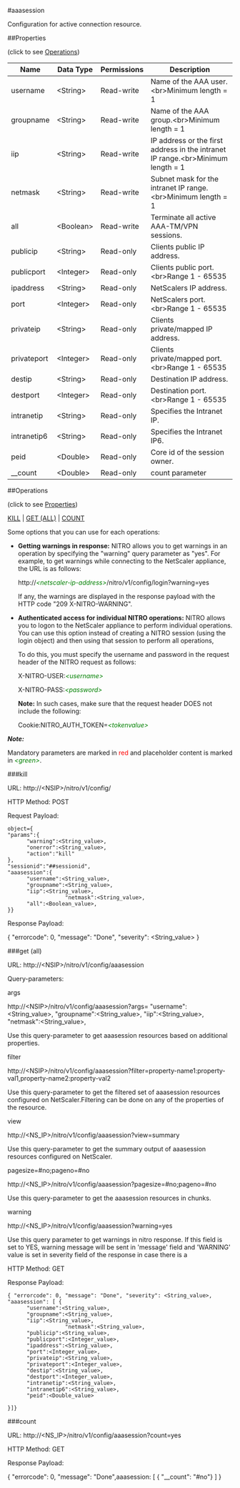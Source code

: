 #aaasession

Configuration for active connection resource.


##Properties 
<span>(click to see [Operations](#operations))</span>


<table><thead><tr><th>Name</th><th> Data Type</th><th> Permissions</th><th>Description</th></tr></thead><tbody><tr><td>username</td><td>&lt;String></td><td>Read-write</td><td>Name of the AAA user.&lt;br>Minimum length = 1</td><tr><tr><td>groupname</td><td>&lt;String></td><td>Read-write</td><td>Name of the AAA group.&lt;br>Minimum length = 1</td><tr><tr><td>iip</td><td>&lt;String></td><td>Read-write</td><td>IP address or the first address in the intranet IP range.&lt;br>Minimum length = 1</td><tr><tr><td>netmask</td><td>&lt;String></td><td>Read-write</td><td>Subnet mask for the intranet IP range.&lt;br>Minimum length = 1</td><tr><tr><td>all</td><td>&lt;Boolean></td><td>Read-write</td><td>Terminate all active AAA-TM/VPN sessions.</td><tr><tr><td>publicip</td><td>&lt;String></td><td>Read-only</td><td>Clients public IP address.</td><tr><tr><td>publicport</td><td>&lt;Integer></td><td>Read-only</td><td>Clients public port.&lt;br>Range 1 - 65535</td><tr><tr><td>ipaddress</td><td>&lt;String></td><td>Read-only</td><td>NetScalers IP address.</td><tr><tr><td>port</td><td>&lt;Integer></td><td>Read-only</td><td>NetScalers port.&lt;br>Range 1 - 65535</td><tr><tr><td>privateip</td><td>&lt;String></td><td>Read-only</td><td>Clients private/mapped IP address.</td><tr><tr><td>privateport</td><td>&lt;Integer></td><td>Read-only</td><td>Clients private/mapped port.&lt;br>Range 1 - 65535</td><tr><tr><td>destip</td><td>&lt;String></td><td>Read-only</td><td>Destination IP address.</td><tr><tr><td>destport</td><td>&lt;Integer></td><td>Read-only</td><td>Destination port.&lt;br>Range 1 - 65535</td><tr><tr><td>intranetip</td><td>&lt;String></td><td>Read-only</td><td>Specifies the Intranet IP.</td><tr><tr><td>intranetip6</td><td>&lt;String></td><td>Read-only</td><td>Specifies the Intranet IP6.</td><tr><tr><td>peid</td><td>&lt;Double></td><td>Read-only</td><td>Core id of the session owner.</td><tr><tr><td>__count</td><td>&lt;Double></td><td>Read-only</td><td>count parameter</td><tr></tbody></table>
##Operations 
<span>(click to see [Properties](#properties))</span>


[KILL](#kill) | [GET (ALL)](#get-(all)) | [COUNT](#count)


Some options that you can use for each operations:
<ul><li><p><b>Getting warnings in response:</b> NITRO allows you to get warnings in an operation by specifying the "warning" query parameter as "yes". For example, to get warnings while connecting to the NetScaler appliance, the URL is as follows:</p><p>http://<span style="color:green;font-style:italic;">&lt;netscaler-ip-address&gt;</span>/nitro/v1/config/login?warning=yes</p><p>If any, the warnings are displayed in the response payload with the HTTP code "209 X-NITRO-WARNING".</p></li><li><p><b>Authenticated access for individual NITRO operations:</b> NITRO allows you to logon to the NetScaler appliance to perform individual operations. You can use this option instead of creating a NITRO session (using the login object) and then using that session to perform all operations,</p><p>To do this, you must specify the username and password in the request header of the NITRO request as follows:</p><p>X-NITRO-USER:<span style="color:green;font-style:italic;">&lt;username&gt;</span></p><p>X-NITRO-PASS:<span style="color:green;font-style:italic;">&lt;password&gt;</span></p><p><b>Note:</b> In such cases, make sure that the request header DOES not include the following:</p><p>Cookie:NITRO_AUTH_TOKEN=<span style="color:green;font-style:italic;">&lt;tokenvalue&gt;</span></p></li></ul>



***Note:*** 
Mandatory parameters are marked in <span style="color:#FF0000;">red</span> and placeholder content is marked in <span style="color:green;font-style:italic">&lt;green&gt;</span>.

###kill



URL: http://&lt;NSIP&gt;/nitro/v1/config/
HTTP Method: POST
Request Payload: ```object={"params":{      "warning":<String_value>,      "onerror":<String_value>,      "action":"kill"},"sessionid":"##sessionid","aaasession":{      "username":<String_value>,      "groupname":<String_value>,      "iip":<String_value>,                  "netmask":<String_value>,      "all":<Boolean_value>,}}```
Response Payload: 
{ "errorcode": 0, "message": "Done", "severity": <String_value> }


###get (all)



URL: http://&lt;NSIP&gt;/nitro/v1/config/aaasession
Query-parameters:
args
http://&lt;NSIP&gt;/nitro/v1/config/aaasession?args=      "username":&lt;String_value&gt;,      "groupname":&lt;String_value&gt;,      "iip":&lt;String_value&gt;,                  "netmask":&lt;String_value&gt;,
Use this query-parameter to get aaasession resources based on additional properties.


filter
http://&lt;NSIP&gt;/nitro/v1/config/aaasession?filter=property-name1:property-val1,property-name2:property-val2
Use this query-parameter to get the filtered set of aaasession resources configured on NetScaler.Filtering can be done on any of the properties of the resource.


view
http://&lt;NS_IP&gt;/nitro/v1/config/aaasession?view=summary
Use this query-parameter to get the summary output of aaasession resources configured on NetScaler.


pagesize=#no;pageno=#no
http://&lt;NS_IP&gt;/nitro/v1/config/aaasession?pagesize=#no;pageno=#no
Use this query-parameter to get the aaasession resources in chunks.


warning
http://&lt;NS_IP&gt;/nitro/v1/config/aaasession?warning=yes
Use this query parameter to get warnings in nitro response. If this field is set to YES, warning message will be sent in 'message' field and 'WARNING' value is set in severity field of the response in case there is a



HTTP Method: GET
Response Payload: ```{ "errorcode": 0, "message": "Done", "severity": <String_value>, "aaasession": [ {      "username":<String_value>,      "groupname":<String_value>,      "iip":<String_value>,                  "netmask":<String_value>,      "publicip":<String_value>,      "publicport":<Integer_value>,      "ipaddress":<String_value>,      "port":<Integer_value>,      "privateip":<String_value>,      "privateport":<Integer_value>,      "destip":<String_value>,      "destport":<Integer_value>,      "intranetip":<String_value>,      "intranetip6":<String_value>,      "peid":<Double_value>}]}```



###count



URL: http://&lt;NS_IP&gt;/nitro/v1/config/aaasession?count=yes
HTTP Method: GET
Response Payload: 
{ "errorcode": 0, "message": "Done",aaasession: [ { "__count": "#no"} ] }



